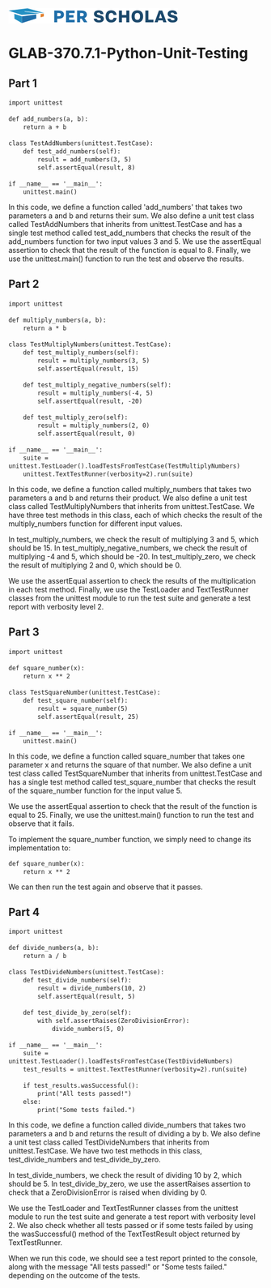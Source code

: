 [![Per Scholas](per_scholas_logo.png)](https://www.perscholas.org) 

# GLAB-370.7.1-Python-Unit-Testing


## Part 1


```
import unittest

def add_numbers(a, b):
    return a + b

class TestAddNumbers(unittest.TestCase):
    def test_add_numbers(self):
        result = add_numbers(3, 5)
        self.assertEqual(result, 8)

if __name__ == '__main__':
    unittest.main()

```

In this code, we define a function called 'add_numbers' that takes two parameters a and b and returns their sum. We also define a unit test class called TestAddNumbers that inherits from unittest.TestCase and has a single test method called test_add_numbers that checks the result of the add_numbers function for two input values 3 and 5. We use the assertEqual assertion to check that the result of the function is equal to 8. Finally, we use the unittest.main() function to run the test and observe the results.


## Part 2

```
import unittest

def multiply_numbers(a, b):
    return a * b

class TestMultiplyNumbers(unittest.TestCase):
    def test_multiply_numbers(self):
        result = multiply_numbers(3, 5)
        self.assertEqual(result, 15)

    def test_multiply_negative_numbers(self):
        result = multiply_numbers(-4, 5)
        self.assertEqual(result, -20)

    def test_multiply_zero(self):
        result = multiply_numbers(2, 0)
        self.assertEqual(result, 0)

if __name__ == '__main__':
    suite = unittest.TestLoader().loadTestsFromTestCase(TestMultiplyNumbers)
    unittest.TextTestRunner(verbosity=2).run(suite)
```
In this code, we define a function called multiply_numbers that takes two parameters a and b and returns their product. We also define a unit test class called TestMultiplyNumbers that inherits from unittest.TestCase. We have three test methods in this class, each of which checks the result of the multiply_numbers function for different input values.

In test_multiply_numbers, we check the result of multiplying 3 and 5, which should be 15. In test_multiply_negative_numbers, we check the result of multiplying -4 and 5, which should be -20. In test_multiply_zero, we check the result of multiplying 2 and 0, which should be 0.

We use the assertEqual assertion to check the results of the multiplication in each test method. Finally, we use the TestLoader and TextTestRunner classes from the unittest module to run the test suite and generate a test report with verbosity level 2.


## Part 3

```
import unittest

def square_number(x):
    return x ** 2

class TestSquareNumber(unittest.TestCase):
    def test_square_number(self):
        result = square_number(5)
        self.assertEqual(result, 25)

if __name__ == '__main__':
    unittest.main()

```

In this code, we define a function called square_number that takes one parameter x and returns the square of that number. We also define a unit test class called TestSquareNumber that inherits from unittest.TestCase and has a single test method called test_square_number that checks the result of the square_number function for the input value 5.

We use the assertEqual assertion to check that the result of the function is equal to 25. Finally, we use the unittest.main() function to run the test and observe that it fails.

To implement the square_number function, we simply need to change its implementation to:

```
def square_number(x):
    return x ** 2
```

We can then run the test again and observe that it passes.


## Part 4

```
import unittest

def divide_numbers(a, b):
    return a / b

class TestDivideNumbers(unittest.TestCase):
    def test_divide_numbers(self):
        result = divide_numbers(10, 2)
        self.assertEqual(result, 5)

    def test_divide_by_zero(self):
        with self.assertRaises(ZeroDivisionError):
            divide_numbers(5, 0)

if __name__ == '__main__':
    suite = unittest.TestLoader().loadTestsFromTestCase(TestDivideNumbers)
    test_results = unittest.TextTestRunner(verbosity=2).run(suite)

    if test_results.wasSuccessful():
        print("All tests passed!")
    else:
        print("Some tests failed.")
```

In this code, we define a function called divide_numbers that takes two parameters a and b and returns the result of dividing a by b. We also define a unit test class called TestDivideNumbers that inherits from unittest.TestCase. We have two test methods in this class, test_divide_numbers and test_divide_by_zero.

In test_divide_numbers, we check the result of dividing 10 by 2, which should be 5. In test_divide_by_zero, we use the assertRaises assertion to check that a ZeroDivisionError is raised when dividing by 0.

We use the TestLoader and TextTestRunner classes from the unittest module to run the test suite and generate a test report with verbosity level 2. We also check whether all tests passed or if some tests failed by using the wasSuccessful() method of the TextTestResult object returned by TextTestRunner.

When we run this code, we should see a test report printed to the console, along with the message "All tests passed!" or "Some tests failed." depending on the outcome of the tests.


